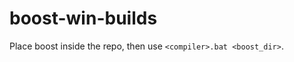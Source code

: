 boost-win-builds
================

Place boost inside the repo, then use `<compiler>.bat <boost_dir>`.

